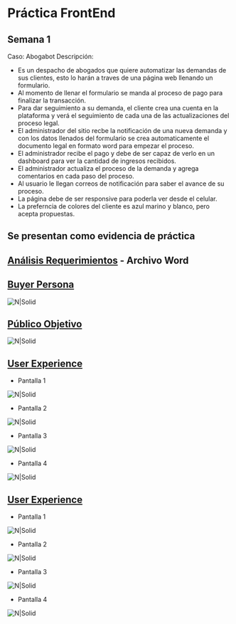 # Práctica FrontEnd 
## Semana 1 


Caso: Abogabot Descripción:

- Es un despacho de abogados que quiere automatizar las demandas de sus clientes, esto lo harán a traves de una página web llenando un formulario.
- Al momento de llenar el formulario se manda al proceso de pago para finalizar la transacción.
- Para dar seguimiento a su demanda, el cliente crea una cuenta en la plataforma y verá el seguimiento de cada una de las actualizaciones del proceso legal.
- El administrador del sitio recbe la notificación de una nueva demanda y con los datos llenados del formulario se crea automaticamente el documento legal en formato word para empezar el proceso.
- El administrador recibe el pago y debe de ser capaz de verlo en un dashboard para ver la cantidad de ingresos recibidos.
- El administrador actualiza el proceso de la demanda y agrega comentarios en cada paso del proceso.
- Al usuario le llegan correos de notificación para saber el avance de su proceso.
- La página debe de ser responsive para poderla ver desde el celular.
- La preferncia de colores del cliente es azul marino y blanco, pero acepta propuestas.



## Se presentan como evidencia de práctica 

## [Análisis Requerimientos](https://github.com/maikcore/FrontEnd-Innovacci-n-Virtual-/blob/main/1.-Reqierimientos.doc) - Archivo Word


## [Buyer Persona](https://github.com/maikcore/FrontEnd-Innovacci-n-Virtual-/blob/main/buyerPersona.png?raw=true)
 
 ![N|Solid](https://github.com/maikcore/FrontEnd-Innovacci-n-Virtual-/blob/main/buyerPersona.png?raw=true)
 
## [Público Objetivo](https://github.com/maikcore/FrontEnd-Innovacci-n-Virtual-/blob/main/3.-%20P%C3%BAblico%20objetivo.png?raw=true)
 
 ![N|Solid](https://github.com/maikcore/FrontEnd-Innovacci-n-Virtual-/blob/main/3.-%20P%C3%BAblico%20objetivo.png?raw=true)
 
## [User Experience](https://github.com/maikcore/FrontEnd-Innovacci-n-Virtual-/tree/main/UX)

- Pantalla 1
 
 ![N|Solid](https://github.com/maikcore/FrontEnd-Innovacci-n-Virtual-/blob/main/UX/4.%20-%20WF1.png?raw=true)
 
- Pantalla 2

 ![N|Solid](https://github.com/maikcore/FrontEnd-Innovacci-n-Virtual-/blob/main/UX/4.%20-%20WF2.png?raw=true)
 
- Pantalla 3

 ![N|Solid](https://github.com/maikcore/FrontEnd-Innovacci-n-Virtual-/blob/main/UX/4.%20-%20WF3.png?raw=true)
 
- Pantalla 4

 ![N|Solid](https://github.com/maikcore/FrontEnd-Innovacci-n-Virtual-/blob/main/UX/4.%20-%20WF4.png?raw=true)
 
## [User Experience](https://github.com/maikcore/FrontEnd-Innovacci-n-Virtual-/tree/main/UI)

- Pantalla 1

 ![N|Solid](https://github.com/maikcore/FrontEnd-Innovacci-n-Virtual-/blob/main/UI/5.%20-%20UI1.png?raw=true)
 
- Pantalla 2

 ![N|Solid](https://github.com/maikcore/FrontEnd-Innovacci-n-Virtual-/blob/main/UI/5.%20-%20UI2.png?raw=true)
 
- Pantalla 3

 ![N|Solid](https://github.com/maikcore/FrontEnd-Innovacci-n-Virtual-/blob/main/UI/5.%20-%20UI3.png?raw=true)
 
- Pantalla 4

 ![N|Solid](https://github.com/maikcore/FrontEnd-Innovacci-n-Virtual-/blob/main/UI/5.%20-%20UI4.png?raw=true)
